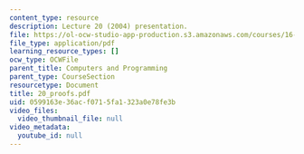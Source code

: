 ```yaml
---
content_type: resource
description: Lecture 20 (2004) presentation.
file: https://ol-ocw-studio-app-production.s3.amazonaws.com/courses/16-01-unified-engineering-i-ii-iii-iv-fall-2005-spring-2006/0599163e36acf0715fa1323a0e78fe3b_20_proofs.pdf
file_type: application/pdf
learning_resource_types: []
ocw_type: OCWFile
parent_title: Computers and Programming
parent_type: CourseSection
resourcetype: Document
title: 20_proofs.pdf
uid: 0599163e-36ac-f071-5fa1-323a0e78fe3b
video_files:
  video_thumbnail_file: null
video_metadata:
  youtube_id: null
---
```

